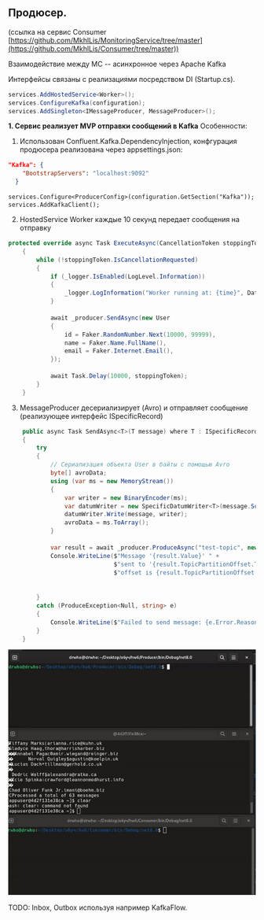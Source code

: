 ## **Продюсер.**
(ссылка на сервис Consumer [https://github.com/MkhlLis/MonitoringService/tree/master](https://github.com/MkhlLis/Consumer/tree/master))

Взаимодействие между МС -- асинхронное через Apache Kafka


Интерфейсы связаны с реализациями посредством DI (Startup.cs).
```C#
services.AddHostedService<Worker>();
services.ConfigureKafka(configuration);
services.AddSingleton<IMessageProducer, MessageProducer>();
```

**1. Сервис реализует MVP отправки сообщений в  Kafka**
Особенности:
1. Использован Confluent.Kafka.DependencyInjection, конфгурация продюсера реализована через appsettings.json:
```JSON
"Kafka": {
    "BootstrapServers": "localhost:9092"
  }
```
```
services.Configure<ProducerConfig>(configuration.GetSection("Kafka"));
services.AddKafkaClient();
```
2. HostedService Worker каждые 10 секунд передает сообщения на отправку
```C#
protected override async Task ExecuteAsync(CancellationToken stoppingToken)
    {
        while (!stoppingToken.IsCancellationRequested)
        {
            if (_logger.IsEnabled(LogLevel.Information))
            {
                _logger.LogInformation("Worker running at: {time}", DateTimeOffset.Now);
            }

            await _producer.SendAsync(new User
            {
                id = Faker.RandomNumber.Next(10000, 99999),
                name = Faker.Name.FullName(),
                email = Faker.Internet.Email(),
            });

            await Task.Delay(10000, stoppingToken);
        }
    }
```
3. MessageProducer десериализирует (Avro) и отправляет сообщение (реализующее интерфейс ISpecificRecord)
```C#
    public async Task SendAsync<T>(T message) where T : ISpecificRecord
    {
        try
        {
            // Сериализация объекта User в байты с помощью Avro
            byte[] avroData;
            using (var ms = new MemoryStream())
            {
                var writer = new BinaryEncoder(ms);
                var datumWriter = new SpecificDatumWriter<T>(message.Schema);
                datumWriter.Write(message, writer);
                avroData = ms.ToArray();
            }
            
            var result = await _producer.ProduceAsync("test-topic", new Message<Null, byte[]> { Value = avroData });
            Console.WriteLine($"Message '{result.Value}' " +
                              $"sent to '{result.TopicPartitionOffset.Topic}', " +
                              $"offset is {result.TopicPartitionOffset.Offset}");
            
            
        }
        catch (ProduceException<Null, string> e)
        {
            Console.WriteLine($"Failed to send message: {e.Error.Reason}");
        }
    }
```
   
![Recording_producer.gif](Recording_producer.gif)

TODO: Inbox, Outbox используя например KafkaFlow. 
